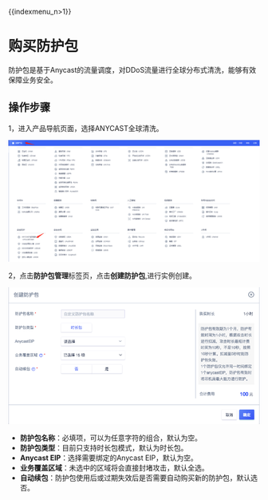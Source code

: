 {{indexmenu_n>1}}

# 购买防护包
防护包是基于Anycast的流量调度，对DDoS流量进行全球分布式清洗，能够有效保障业务安全。

## 操作步骤
1，进入产品导航页面，选择ANYCAST全球清洗。

![image](/images/pkg0.png)

2，点击**防护包管理**标签页，点击**创建防护包**,进行实例创建。

![image](/images/pkg1.png)

- **防护包名称**：必填项，可以为任意字符的组合，默认为空。
- **防护包类型**：目前只支持时长包模式，默认为时长包。
- **Anycast EIP**：选择需要绑定的Anycast EIP，默认为空。
- **业务覆盖区域**：未选中的区域将会直接封堵攻击，默认全选。
- **自动续包**：防护包使用后或过期失效后是否需要自动购买新的防护包，默认选否。
